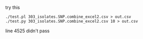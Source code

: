 try this 

```
./test.pl 303_isolates.SNP.combine_excel2.csv > out.csv
./test.py 303_isolates.SNP.combine_excel2.csv 10 > out.csv
```

line 4525 didn't pass
